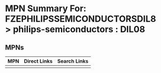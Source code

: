 



# MPN Summary For: FZEPHILIPSSEMICONDUCTORSDIL8 > philips-semiconductors : DIL08

## MPNs
  

|MPN|Direct Links|Search Links|
| :--- | :--- | :--- |
||||
